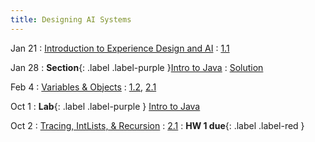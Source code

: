 ```yaml
---
title: Designing AI Systems
---
```


Jan 21
: [Introduction to Experience Design and AI](#)
  : [1.1](#)

Jan 28
: **Section**{: .label .label-purple }[Intro to Java](#)
  : [Solution](#)

Feb 4
: [Variables & Objects](#)
  : [1.2](#), [2.1](#)

Oct 1
: **Lab**{: .label .label-purple } [Intro to Java](#)

Oct 2
: [Tracing, IntLists, & Recursion](#)
  : [2.1](#)
: **HW 1 due**{: .label .label-red }
